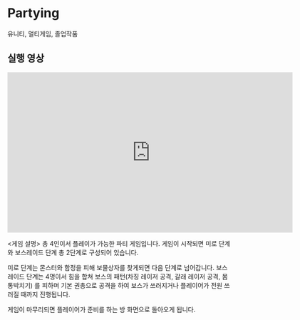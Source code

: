 # Partying
유니티, 멀티게임, 졸업작품

<h2>실행 영상</h2>
<iframe width="640" height="360" src="https://www.youtube.com/watch?v=D7o7KFBqFes" frameborder="0" gesture="media" allowfullscreen=""></iframe>

<게임 설명>
총 4인이서 플레이가 가능한 파티 게임입니다.
게임이 시작되면 미로 단계와 보스레이드 단계 총 2단계로 구성되어 있습니다.

미로 단계는 몬스터와 함정을 피해 보물상자를 찾게되면 다음 단계로 넘어갑니다.
보스레이드 단계는 4명이서 힘을 합쳐 보스의 패턴(차징 레이저 공격, 갈래 레이저 공격, 몸통박치기) 를 피하며
기본 권총으로 공격을 하여 보스가 쓰러지거나 플레이어가 전원 쓰러질 때까지 진행됩니다.

게임이 마무리되면 플레이어가 준비를 하는 방 화면으로 돌아오게 됩니다.

